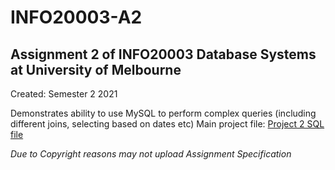# INFO20003-A2
## Assignment 2 of INFO20003 Database Systems at University of Melbourne

Created: Semester 2 2021

Demonstrates ability to use MySQL to perform complex queries (including different joins, selecting based on dates etc)
Main project file:
[Project 2 SQL file](https://github.com/TGChenZP/INFO20003-A2__MySQL/blob/main/1181506.sql)

*Due to Copyright reasons may not upload Assignment Specification*
